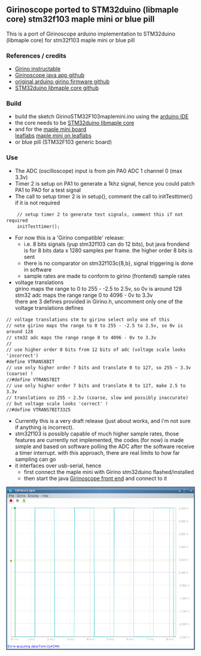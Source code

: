 ## Girinoscope ported to STM32duino (libmaple core) stm32f103 maple mini or blue pill

This is a port of Girinoscope arduino implementation to STM32duino (libmaple core) for stm32f103 maple mini or blue pill

### References / credits
- [Girino instructable](https://www.instructables.com/id/Girino-Fast-Arduino-Oscilloscope/) 
- [Girinoscope java app github](https://github.com/Chatanga/Girinoscope)
- [original arduino girino firmware github](https://github.com/supacyan/girino)
- [STM32duino libmaple core github](https://github.com/rogerclarkmelbourne/Arduino_STM32)

### Build

- build the sketch GirinoSTM32F103maplemini.ino using the 
[arduino IDE](https://www.arduino.cc/en/Main/Software)
- the core needs to be [STM32duino libmaple core](https://github.com/rogerclarkmelbourne/Arduino_STM32) 
- and for the [maple mini board](https://wiki.stm32duino.com/index.php?title=Maple_Mini)  
[leaflabs](https://www.leaflabs.com/maple) 
[maple mini on leaflabs](http://docs.leaflabs.com/static.leaflabs.com/pub/leaflabs/maple-docs/0.0.12/hardware/maple-mini.html)
- or blue pill (STM32F103 generic board)


### Use

- The ADC (oscilloscope) input is from pin PA0 ADC 1 channel 0 (max 3.3v)  
- Timer 2 is setup on PA1 to generate a 1khz signal, hence you could 
patch PA1 to PA0 for a test signal
- The call to setup timer 2 is in setup(), comment the call to initTesttimer() if it is not required  
```
	// setup timer 2 to generate test signals, comment this if not required  
	initTesttimer();
```
- For now this is a 'Girino compatible' release:  
  * i.e. 8 bits signals (yup stm32f103 can do 12 bits), but java frondend is for 8 bits data x 1280 samples per frame. the higher order 8 bits is sent  
  * there is no comparator on stm32f103c{8,b}, signal triggering is done in software
  * sample rates are made to conform to girino (frontend) sample rates 
- voltage translations  
   girino maps the range to 0 to 255 - -2.5 to 2.5v, so 0v is around 128    
   stm32 adc maps the range range 0 to 4096 - 0v to 3.3v  
   there are 3 defines provided in Girino.h, uncomment only one of the voltage translations defines  
```
// voltage translations stm to girino select only one of this
// note girino maps the range to 0 to 255 - -2.5 to 2.5v, so 0v is around 128
// stm32 adc maps the range range 0 to 4096 - 0v to 3.3v
//
// use higher order 8 bits from 12 bits of adc (voltage scale looks 'incorrect')
#define VTRANS8BIT
// use only higher order 7 bits and translate 0 to 127, so 255 ~ 3.3v (coarse) !
//#define VTRANS7BIT
// use only higher order 7 bits and translate 0 to 127, make 2.5 to 3.3v
// translations so 255 ~ 2.5v (coarse, slow and possibly inaccurate)
// but voltage scale looks 'correct' !
//#define VTRANS7BIT3325
```
- Currently this is a very draft release (just about works, and i'm not sure if anything is incorrect). 
- stm32f103 is possibly capable of much higher sample rates, those features are currently not implemented, the codes (for now) is made simple and based on software polling the ADC after the software receive a timer interrupt. with this approach, there are real limits to how far sampling can go
- it interfaces over usb-serial, hence
  * first connect the maple mini with Girino stm32duino flashed/installed
  * then start the java [Girinoscope front end](https://github.com/Chatanga/Girinoscope) and connect to it

![screen print](screen_print1.png "screen print")
